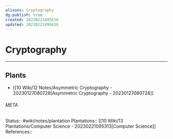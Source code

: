 ```yaml
---
aliases: Cryptography
dg-publish: true
created: 20230221095638
updated: 20230221095638
---
```

# Cryptography
---



## Plants
- [[10 Wiki/12 Notes/Asymmetric Cryptography - 20230127080728\|Asymmetric Cryptography - 20230127080728]]




###### META
Status:: #wiki/notes/plantation
Plantations:: [[10 Wiki/13 Plantations/Computer Science - 20230221095313\|Computer Science]]
References:: 
